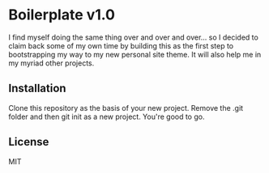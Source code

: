 # Boilerplate v1.0
I find myself doing the same thing over and over and over… so I decided to claim back some of my own time by building this as the first step to bootstrapping my way to my new personal site theme. It will also help me in my myriad other projects.

## Installation
Clone this repository as the basis of your new project. Remove the .git folder and then git init as a new project. You're good to go.

## License
MIT

